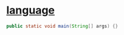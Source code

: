 # [language](https://docs.oracle.com/javase/specs/jls/se20/html/index.html)

```java
public static void main(String[] args) {}
```
